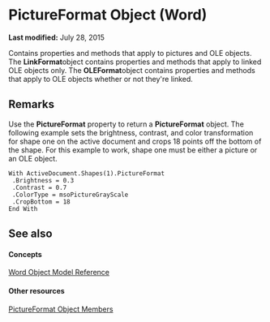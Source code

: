 
# PictureFormat Object (Word)

 **Last modified:** July 28, 2015

Contains properties and methods that apply to pictures and OLE objects. The  **LinkFormat**object contains properties and methods that apply to linked OLE objects only. The  **OLEFormat**object contains properties and methods that apply to OLE objects whether or not they're linked.

## Remarks

Use the  **PictureFormat** property to return a **PictureFormat** object. The following example sets the brightness, contrast, and color transformation for shape one on the active document and crops 18 points off the bottom of the shape. For this example to work, shape one must be either a picture or an OLE object.


```
With ActiveDocument.Shapes(1).PictureFormat 
 .Brightness = 0.3 
 .Contrast = 0.7 
 .ColorType = msoPictureGrayScale 
 .CropBottom = 18 
End With
```


## See also


#### Concepts


 [Word Object Model Reference](be452561-b436-bb9b-6f94-3faa9a74a6fd.md)
#### Other resources


 [PictureFormat Object Members](c69a5fdb-4cd7-ee90-c58c-a423741614d6.md)
